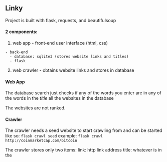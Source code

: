 ## Linky

Project is built with flask, requests, and beautifulsoup

#### 2 components:
  1. web app
    - front-end user interface (html, css)
    
    - back-end
      - database: sqlite3 (stores website links and titles)
      - flask
  2. web crawler
    - obtains website links and stores in database


#### Web App
The database search just checks if any of the words you enter are in any of the
words in the _title_ all the websites in the database

The websites are not ranked.

#### Crawler
The crawler needs a seed website to start crawling from and can be started like
so:
`flask crawl seed`
example:
`flask crawl http://coinmarketcap.com/bitcoin`

The crawler stores only two items:
link: http link address
title: whatever is in the <title> tag

Uses requests to get webpages and beautifulsoup to extract links and titles
